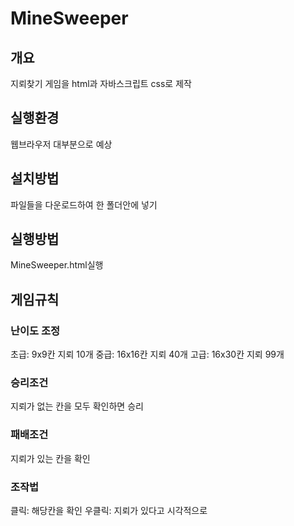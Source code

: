 # MineSweeper

## 개요
지뢰찾기 게임을 html과 자바스크립트 css로 제작

## 실행환경
웹브라우저 대부분으로 예상

## 설치방법
파일들을 다운로드하여 한 폴더안에 넣기

## 실행방법
MineSweeper.html실행

## 게임규칙

### 난이도 조정
초급: 9x9칸 지뢰 10개
중급: 16x16칸 지뢰 40개
고급: 16x30칸 지뢰 99개

### 승리조건
지뢰가 없는 칸을 모두 확인하면 승리

### 패배조건
지뢰가 있는 칸을 확인

### 조작법
클릭: 해당칸을 확인
우클릭: 지뢰가 있다고 시각적으로 
